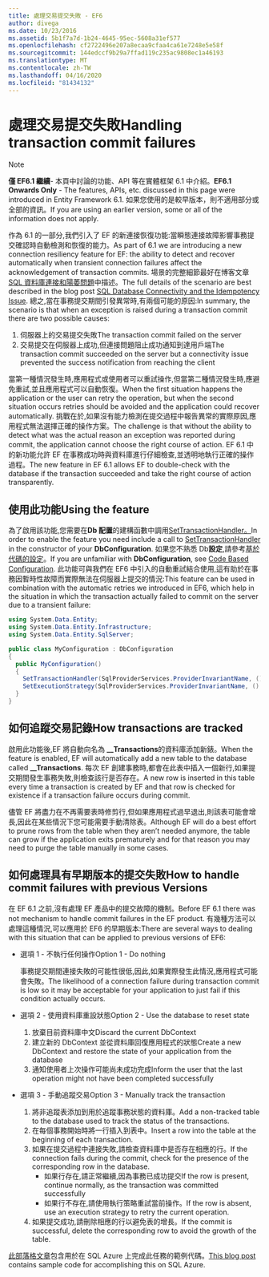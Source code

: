 ```yaml
---
title: 處理交易提交失敗 - EF6
author: divega
ms.date: 10/23/2016
ms.assetid: 5b1f7a7d-1b24-4645-95ec-5608a31ef577
ms.openlocfilehash: cf2722496e207a8ecaa9cfaa4ca61e7248e5e58f
ms.sourcegitcommit: 144edccf9b29a7ffad119c235ac9808ec1a46193
ms.translationtype: MT
ms.contentlocale: zh-TW
ms.lasthandoff: 04/16/2020
ms.locfileid: "81434132"
---
```

# <a name="handling-transaction-commit-failures"></a><span data-ttu-id="16c9d-102">處理交易提交失敗</span><span class="sxs-lookup"><span data-stu-id="16c9d-102">Handling transaction commit failures</span></span>
> [!NOTE]
> <span data-ttu-id="16c9d-103">**僅 EF6.1 繼續**- 本頁中討論的功能、API 等在實體框架 6.1 中介紹。</span><span class="sxs-lookup"><span data-stu-id="16c9d-103">**EF6.1 Onwards Only** - The features, APIs, etc. discussed in this page were introduced in Entity Framework 6.1.</span></span> <span data-ttu-id="16c9d-104">如果您使用的是較早版本，則不適用部分或全部的資訊。</span><span class="sxs-lookup"><span data-stu-id="16c9d-104">If you are using an earlier version, some or all of the information does not apply.</span></span>  

<span data-ttu-id="16c9d-105">作為 6.1 的一部分,我們引入了 EF 的新連接恢復功能:當瞬態連接故障影響事務提交確認時自動檢測和恢復的能力。</span><span class="sxs-lookup"><span data-stu-id="16c9d-105">As part of 6.1 we are introducing a new connection resiliency feature for EF: the ability to detect and recover automatically when transient connection failures affect the acknowledgement of transaction commits.</span></span> <span data-ttu-id="16c9d-106">場景的完整細節最好在博客文章[SQL 資料庫連接和陽萎問題](https://docs.microsoft.com/archive/blogs/adonet/sql-database-connectivity-and-the-idempotency-issue)中描述。</span><span class="sxs-lookup"><span data-stu-id="16c9d-106">The full details of the scenario are best described in the blog post [SQL Database Connectivity and the Idempotency Issue](https://docs.microsoft.com/archive/blogs/adonet/sql-database-connectivity-and-the-idempotency-issue).</span></span>  <span data-ttu-id="16c9d-107">總之,當在事務提交期間引發異常時,有兩個可能的原因:</span><span class="sxs-lookup"><span data-stu-id="16c9d-107">In summary, the scenario is that when an exception is raised during a transaction commit there are two possible causes:</span></span>  

1. <span data-ttu-id="16c9d-108">伺服器上的交易提交失敗</span><span class="sxs-lookup"><span data-stu-id="16c9d-108">The transaction commit failed on the server</span></span>
2. <span data-ttu-id="16c9d-109">交易提交在伺服器上成功,但連接問題阻止成功通知到達用戶端</span><span class="sxs-lookup"><span data-stu-id="16c9d-109">The transaction commit succeeded on the server but a connectivity issue prevented the success notification from reaching the client</span></span>  

<span data-ttu-id="16c9d-110">當第一種情況發生時,應用程式或使用者可以重試操作,但當第二種情況發生時,應避免重試,並且應用程式可以自動恢復。</span><span class="sxs-lookup"><span data-stu-id="16c9d-110">When the first situation happens the application or the user can retry the operation, but when the second situation occurs retries should be avoided and the application could recover automatically.</span></span> <span data-ttu-id="16c9d-111">挑戰在於,如果沒有能力檢測在提交過程中報告異常的實際原因,應用程式無法選擇正確的操作方案。</span><span class="sxs-lookup"><span data-stu-id="16c9d-111">The challenge is that without the ability to detect what was the actual reason an exception was reported during commit, the application cannot choose the right course of action.</span></span> <span data-ttu-id="16c9d-112">EF 6.1 中的新功能允許 EF 在事務成功時與資料庫進行仔細檢查,並透明地執行正確的操作過程。</span><span class="sxs-lookup"><span data-stu-id="16c9d-112">The new feature in EF 6.1 allows EF to double-check with the database if the transaction succeeded and take the right course of action transparently.</span></span>  

## <a name="using-the-feature"></a><span data-ttu-id="16c9d-113">使用此功能</span><span class="sxs-lookup"><span data-stu-id="16c9d-113">Using the feature</span></span>  

<span data-ttu-id="16c9d-114">為了啟用該功能,您需要在**Db 配置**的建構函數中調用[SetTransactionHandler。](https://msdn.microsoft.com/library/system.data.entity.dbconfiguration.setdefaulttransactionhandler.aspx)</span><span class="sxs-lookup"><span data-stu-id="16c9d-114">In order to enable the feature you need include a call to [SetTransactionHandler](https://msdn.microsoft.com/library/system.data.entity.dbconfiguration.setdefaulttransactionhandler.aspx) in the constructor of your **DbConfiguration**.</span></span> <span data-ttu-id="16c9d-115">如果您不熟悉 Db**設定**,請參考[基於代碼的設定](~/ef6/fundamentals/configuring/code-based.md)。</span><span class="sxs-lookup"><span data-stu-id="16c9d-115">If you are unfamiliar with **DbConfiguration**, see [Code Based Configuration](~/ef6/fundamentals/configuring/code-based.md).</span></span> <span data-ttu-id="16c9d-116">此功能可與我們在 EF6 中引入的自動重試結合使用,這有助於在事務因暫時性故障而實際無法在伺服器上提交的情況:</span><span class="sxs-lookup"><span data-stu-id="16c9d-116">This feature can be used in combination with the automatic retries we introduced in EF6, which help in the situation in which the transaction actually failed to commit on the server due to a transient failure:</span></span>  

``` csharp
using System.Data.Entity;
using System.Data.Entity.Infrastructure;
using System.Data.Entity.SqlServer;

public class MyConfiguration : DbConfiguration  
{
  public MyConfiguration()  
  {  
    SetTransactionHandler(SqlProviderServices.ProviderInvariantName, () => new CommitFailureHandler());  
    SetExecutionStrategy(SqlProviderServices.ProviderInvariantName, () => new SqlAzureExecutionStrategy());  
  }  
}
```  

## <a name="how-transactions-are-tracked"></a><span data-ttu-id="16c9d-117">如何追蹤交易記錄</span><span class="sxs-lookup"><span data-stu-id="16c9d-117">How transactions are tracked</span></span>  

<span data-ttu-id="16c9d-118">啟用此功能後,EF 將自動向名為 **__Transactions**的資料庫添加新錶。</span><span class="sxs-lookup"><span data-stu-id="16c9d-118">When the feature is enabled, EF will automatically add a new table to the database called **__Transactions**.</span></span> <span data-ttu-id="16c9d-119">每次 EF 創建事務時,都會在此表中插入一個新行,如果提交期間發生事務失敗,則檢查該行是否存在。</span><span class="sxs-lookup"><span data-stu-id="16c9d-119">A new row is inserted in this table every time a transaction is created by EF and that row is checked for existence if a transaction failure occurs during commit.</span></span>  

<span data-ttu-id="16c9d-120">儘管 EF 將盡力在不再需要表時修剪行,但如果應用程式過早退出,則該表可能會增長,因此在某些情況下您可能需要手動清除表。</span><span class="sxs-lookup"><span data-stu-id="16c9d-120">Although EF will do a best effort to prune rows from the table when they aren’t needed anymore, the table can grow if the application exits prematurely and for that reason you may need to purge the table manually in some cases.</span></span>  

## <a name="how-to-handle-commit-failures-with-previous-versions"></a><span data-ttu-id="16c9d-121">如何處理具有早期版本的提交失敗</span><span class="sxs-lookup"><span data-stu-id="16c9d-121">How to handle commit failures with previous Versions</span></span>

<span data-ttu-id="16c9d-122">在 EF 6.1 之前,沒有處理 EF 產品中的提交故障的機制。</span><span class="sxs-lookup"><span data-stu-id="16c9d-122">Before EF 6.1 there was not mechanism to handle commit failures in the EF product.</span></span> <span data-ttu-id="16c9d-123">有幾種方法可以處理這種情況,可以應用於 EF6 的早期版本:</span><span class="sxs-lookup"><span data-stu-id="16c9d-123">There are several ways to dealing with this situation that can be applied to previous versions of EF6:</span></span>  

* <span data-ttu-id="16c9d-124">選項 1 - 不執行任何操作</span><span class="sxs-lookup"><span data-stu-id="16c9d-124">Option 1 - Do nothing</span></span>  

  <span data-ttu-id="16c9d-125">事務提交期間連接失敗的可能性很低,因此,如果實際發生此情況,應用程式可能會失敗。</span><span class="sxs-lookup"><span data-stu-id="16c9d-125">The likelihood of a connection failure during transaction commit is low so it may be acceptable for your application to just fail if this condition actually occurs.</span></span>  

* <span data-ttu-id="16c9d-126">選項 2 - 使用資料庫重設狀態</span><span class="sxs-lookup"><span data-stu-id="16c9d-126">Option 2 - Use the database to reset state</span></span>  

  1. <span data-ttu-id="16c9d-127">放棄目前資料庫中文</span><span class="sxs-lookup"><span data-stu-id="16c9d-127">Discard the current DbContext</span></span>  
  2. <span data-ttu-id="16c9d-128">建立新的 DbContext 並從資料庫回復應用程式的狀態</span><span class="sxs-lookup"><span data-stu-id="16c9d-128">Create a new DbContext and restore the state of your application from the database</span></span>  
  3. <span data-ttu-id="16c9d-129">通知使用者上次操作可能尚未成功完成</span><span class="sxs-lookup"><span data-stu-id="16c9d-129">Inform the user that the last operation might not have been completed successfully</span></span>  

* <span data-ttu-id="16c9d-130">選項 3 - 手動追蹤交易</span><span class="sxs-lookup"><span data-stu-id="16c9d-130">Option 3 - Manually track the transaction</span></span>  

  1. <span data-ttu-id="16c9d-131">將非追蹤表添加到用於追蹤事務狀態的資料庫。</span><span class="sxs-lookup"><span data-stu-id="16c9d-131">Add a non-tracked table to the database used to track the status of the transactions.</span></span>  
  2. <span data-ttu-id="16c9d-132">在每個事務開始時將一行插入到表中。</span><span class="sxs-lookup"><span data-stu-id="16c9d-132">Insert a row into the table at the beginning of each transaction.</span></span>  
  3. <span data-ttu-id="16c9d-133">如果在提交過程中連接失敗,請檢查資料庫中是否存在相應的行。</span><span class="sxs-lookup"><span data-stu-id="16c9d-133">If the connection fails during the commit, check for the presence of the corresponding row in the database.</span></span>  
     - <span data-ttu-id="16c9d-134">如果行存在,請正常繼續,因為事務已成功提交</span><span class="sxs-lookup"><span data-stu-id="16c9d-134">If the row is present, continue normally, as the transaction was committed successfully</span></span>  
     - <span data-ttu-id="16c9d-135">如果行不存在,請使用執行策略重試當前操作。</span><span class="sxs-lookup"><span data-stu-id="16c9d-135">If the row is absent, use an execution strategy to retry the current operation.</span></span>  
  4. <span data-ttu-id="16c9d-136">如果提交成功,請刪除相應的行以避免表的增長。</span><span class="sxs-lookup"><span data-stu-id="16c9d-136">If the commit is successful, delete the corresponding row to avoid the growth of the table.</span></span>  

<span data-ttu-id="16c9d-137">[此部落格文章](https://docs.microsoft.com/archive/blogs/adonet/sql-database-connectivity-and-the-idempotency-issue)包含用於在 SQL Azure 上完成此任務的範例代碼。</span><span class="sxs-lookup"><span data-stu-id="16c9d-137">[This blog post](https://docs.microsoft.com/archive/blogs/adonet/sql-database-connectivity-and-the-idempotency-issue) contains sample code for accomplishing this on SQL Azure.</span></span>  
